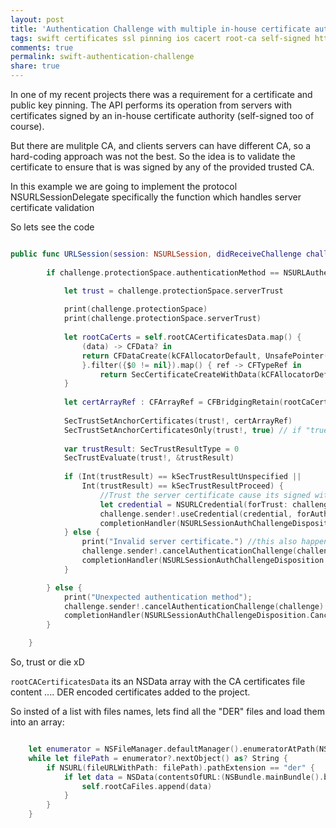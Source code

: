 ```yaml
---
layout: post
title: 'Authentication Challenge with multiple in-house certificate authorities in iOS with Swift'
tags: swift certificates ssl pinning ios cacert root-ca self-signed https handshake
comments: true
permalink: swift-authentication-challenge
share: true
---
```


In one of my recent projects there was a requirement for a certificate and public key pinning.
The API performs its operation from servers with certificates signed by an in-house certificate authority (self-signed too of course).

But there are mulitple CA, and clients servers can have different CA, so a hard-coding approach was not the best. 
So the idea is to validate the certificate to ensure that is was signed by any of the provided trusted CA.


In this example we are going to implement the protocol NSURLSessionDelegate specifically the function which handles server certificate validation

So lets see the code


``` swift

public func URLSession(session: NSURLSession, didReceiveChallenge challenge: NSURLAuthenticationChallenge, completionHandler: (NSURLSessionAuthChallengeDisposition, NSURLCredential?) -> Void) {
        
        if challenge.protectionSpace.authenticationMethod == NSURLAuthenticationMethodServerTrust {

            let trust = challenge.protectionSpace.serverTrust
            
            print(challenge.protectionSpace)
            print(challenge.protectionSpace.serverTrust)
            
            let rootCaCerts = self.rootCACertificatesData.map() {
                (data) -> CFData? in
                return CFDataCreate(kCFAllocatorDefault, UnsafePointer(data.bytes), data.length)
                }.filter({$0 != nil}).map() { ref -> CFTypeRef in
                    return SecCertificateCreateWithData(kCFAllocatorDefault, ref!)!
            }
            
            let certArrayRef : CFArrayRef = CFBridgingRetain(rootCaCerts as NSArray) as! CFArrayRef
            
            SecTrustSetAnchorCertificates(trust!, certArrayRef)
            SecTrustSetAnchorCertificatesOnly(trust!, true) // if "true" then also allows certificates signed with one of the system available root certificates.
            
            var trustResult: SecTrustResultType = 0
            SecTrustEvaluate(trust!, &trustResult)
             
            if (Int(trustResult) == kSecTrustResultUnspecified ||
                Int(trustResult) == kSecTrustResultProceed) {
                    //Trust the server certificate cause its signed with one of the allowed in-house CA
                    let credential = NSURLCredential(forTrust: challenge.protectionSpace.serverTrust!)
                    challenge.sender!.useCredential(credential, forAuthenticationChallenge: challenge)
                    completionHandler(NSURLSessionAuthChallengeDisposition.UseCredential, credential)
            } else {
                print("Invalid server certificate.") //this also happens with expired certificates
                challenge.sender!.cancelAuthenticationChallenge(challenge)
                completionHandler(NSURLSessionAuthChallengeDisposition.CancelAuthenticationChallenge, nil)
            }

        } else {
            print("Unexpected authentication method");
            challenge.sender!.cancelAuthenticationChallenge(challenge)
            completionHandler(NSURLSessionAuthChallengeDisposition.CancelAuthenticationChallenge, nil)
        }

    }

```


So, trust or die xD

`rootCACertificatesData` its an NSData array with the CA certificates file content .... DER encoded certificates added to the project.

So insted of a list with files names, lets find all the "DER" files and load them into an array:

```swift

	let enumerator = NSFileManager.defaultManager().enumeratorAtPath(NSBundle.mainBundle().bundlePath)
    while let filePath = enumerator?.nextObject() as? String {
    	if NSURL(fileURLWithPath: filePath).pathExtension == "der" {
        	if let data = NSData(contentsOfURL:(NSBundle.mainBundle().bundleURL.URLByAppendingPathComponent(filePath))) {
            	self.rootCaFiles.append(data)
            }
        }
    }

```


